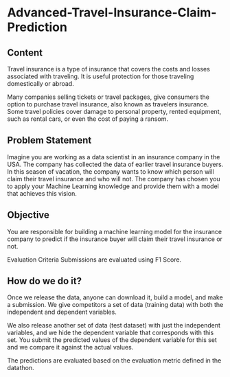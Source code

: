 # Advanced-Travel-Insurance-Claim-Prediction

## Content
Travel insurance is a type of insurance that covers the costs and losses associated with traveling. It is useful protection for those traveling domestically or abroad.



Many companies selling tickets or travel packages, give consumers the option to purchase travel insurance, also known as travelers insurance. Some travel policies cover damage to personal property, rented equipment, such as rental cars, or even the cost of paying a ransom. 

## Problem Statement
Imagine you are working as a data scientist in an insurance company in the USA. The company has collected the data of earlier travel insurance buyers. In this season of vacation, the company wants to know which person will claim their travel insurance and who will not. The company has chosen you to apply your Machine Learning knowledge and provide them with a model that achieves this vision.

## Objective
You are responsible for building a machine learning model for the insurance company to predict if the insurance buyer will claim their travel insurance or not.

Evaluation Criteria
Submissions are evaluated using F1 Score.



## How do we do it? 

Once we release the data, anyone can download it, build a model, and make a submission. We give competitors a set of data (training data) with both the independent and dependent variables. 

We also release another set of data (test dataset) with just the independent variables, and we hide the dependent variable that corresponds with this set. You submit the predicted values of the dependent variable for this set and we compare it against the actual values. 

The predictions are evaluated based on the evaluation metric defined in the datathon.
